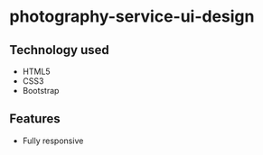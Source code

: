 # photography-service-ui-design

## Technology used

- HTML5
- CSS3
- Bootstrap

## Features

- Fully responsive
